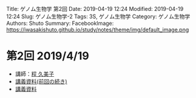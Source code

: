 Title: ゲノム生物学 第2回
Date: 2019-04-19 12:24
Modified: 2019-04-19 12:24
Slug: ゲノム生物学-2
Tags: 3S, ゲノム生物学
Category: ゲノム生物学
Authors: Shuto
Summary:
FacebookImage: https://iwasakishuto.github.io/study/notes/theme/img/default_image.png

# 第2回 2019/4/19
- 講師：[程 久美子](http://ui-tei.rnai.jp)
- [講義資料(前回の続き)](https://drive.google.com/file/d/18jkvE4YOI3RH5hjt7T1bmr_i8Br1CzXr/view?usp=sharing)
- [講義資料](https://drive.google.com/file/d/1pxa7ry1JNXAJ4yLo7TvMtDmxwH3Q9F1j/view?usp=sharing)
